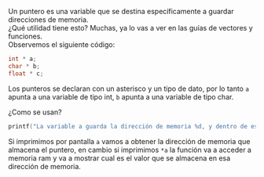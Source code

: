 Un puntero es una variable que se destina específicamente a guardar direcciones de memoria.<br>
¿Qué utilidad tiene esto? Muchas, ya lo vas a ver en las guías de vectores y funciones.
<br>
Observemos el siguiente código:

``` c
int * a;
char * b;
float * c;
```
Los punteros se declaran con un asterisco y un tipo de dato, por lo tanto `a` apunta a una variable de tipo int, `b`
 apunta a una variable de tipo char.
 <br>

¿Como se usan?

``` c
printf("La variable a guarda la dirección de memoria %d, y dentro de esa dirección de memoria hay: %d", a, *a);
```
Si imprimimos por pantalla `a` vamos a obtener la dirección de memoria que almacena el puntero, en cambio si imprimimos `*a` la función va a acceder a memoria ram y va a mostrar cual es el valor que se almacena en esa dirección de memoria.

